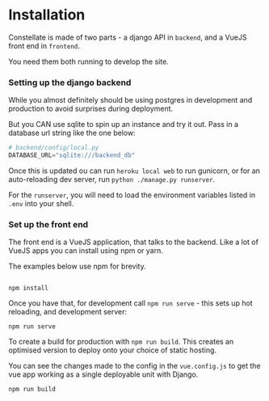 # Installation

Constellate is made of two parts - a django API in `backend`, and a VueJS front end in `frontend`.

You need them both running to develop the site.


### Setting up the django backend

While you almost definitely should be using postgres in development and production to avoid surprises during deployment.

But you CAN use sqlite to spin up an instance and try it out. Pass in a database url string like the one below:

```python
# backend/config/local.py
DATABASE_URL="sqlite:///backend_db"
```

Once this is updated ou can run `heroku local web` to run gunicorn, or for an auto-reloading dev server, run `python ./manage.py runserver`.

For the `runserver`, you will need to load the environment variables listed in `.env` into your shell.


### Set up the front end

The front end is a VueJS application, that talks to the backend. Like a lot of VueJS apps you can install using npm or yarn.

The examples below use npm for brevity.

```

npm install
```

Once you have that, for development call `npm run serve` - this sets up hot reloading, and development server:

```
npm run serve
```

To create a build for production with `npm run build`. This creates an optimised version to deploy onto your choice of static hosting.

You can see the changes made to the config in the `vue.config.js` to get the vue app working as a single deployable unit with Django.


```
npm run build
```

